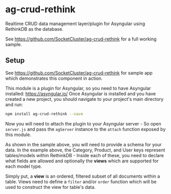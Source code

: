 # ag-crud-rethink
Realtime CRUD data management layer/plugin for Asyngular using RethinkDB as the database.

See https://github.com/SocketCluster/ag-crud-rethink for a full working sample.

## Setup

See https://github.com/SocketCluster/ag-crud-rethink for sample app which demonstrates this component in action.

This module is a plugin for Asyngular, so you need to have Asyngular installed: https://asyngular.io/
Once Asyngular is installed and you have created a new project, you should navigate to your project's main directory and run:

```bash
npm install ag-crud-rethink --save
```

Now you will need to attach the plugin to your Asyngular server - So open ```server.js``` and pass the `agServer` instance to the `attach` function exposed by this module.

As shown in the sample above, you will need to provide a schema for your data.
In the example above, the Category, Product, and User keys represent tables/models within RethinkDB - Inside each of these, you
need to declare what fields are allowed and optionally the **views** which are supported for each model type.

Simply put, a **view** is an ordered, filtered subset of all documents within a table. Views need to define a ```filter``` and/or ```order``` function
which will be used to construct the view for table's data.
